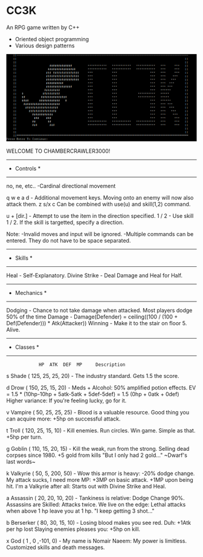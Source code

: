 # CC3K
An RPG game written by C++
- Oriented object programming
- Various design patterns

![Screenshot](CC3K.png)

WELCOME TO CHAMBERCRAWLER3000!
**********************************************************
* Controls *
************
   no, ne, etc.. -Cardinal directional movement

   q  w  e
   a     d       - Additional movement keys. Moving onto an enemy will now also attack them.
   z s/x c          Can be combined with use(u) and skill(1,2) command.

   u + [dir.]    - Attempt to use the item in the direction specified.
   1 / 2         - Use skill 1 / 2. If the skill is targetted, specify a direction.

   Note: -Invalid moves and input will be ignored.
         -Multiple commands can be entered. They do not have to be space separated.

**********************************************************
* Skills *
**********
   Heal          - Self-Explanatory.
   Divine Strike - Deal Damage and Heal for Half.

**********************************************************
* Mechanics *
*************
   Dodging       - Chance to not take damage when attacked. Most players dodge 50% of the time
   Damage        - Damage(Defender) = ceiling((100 / (100 + Def(Defender))) * Atk(Attacker))
   Winning       - Make it to the stair on floor 5. Alive.

**********************************************************
* Classes *
**********
                HP  ATK  DEF  MP     Description
s  Shade     ( 125,  25,  25, 20)  - The industry standard. Gets 1.5 the score.

d  Drow      ( 150,  25,  15, 20)  - Meds + Alcohol: 50% amplified potion effects.
                                    EV = 1.5 * (10hp-10hp + 5atk-5atk + 5def-5def) = 1.5 (0hp + 0atk + 0def)
                                    Higher variance: If you're feeling lucky, go for it.

v  Vampire   (  50,  25,  25, 25)  - Blood is a valuable resource. Good thing you can acquire more: +5hp on successful attack.

t  Troll     ( 120,  25,  15, 10)  - Kill enemies. Run circles. Win game. Simple as that. +5hp per turn.

g  Goblin    ( 110,  15,  20, 15)  - Kill the weak, run from the strong. Selling dead corpses since 1980. +5 gold from kills
                                    "But I only had 2 gold..." ~Dwarf's last words~

k  Valkyrie  (  50,   5, 200, 50)  - Wow this armor is heavy: -20% dodge change. My attack sucks, I need more MP: +3MP on basic attack. +1MP upon being hit.
                                    I'm a Valkyrie after all: Starts out with Divine Strike and Heal.

a  Assassin  (  20,  20,  10, 20)  - Tankiness is relative: Dodge Change 90%. Assassins are Skilled: Attacks twice.
                                    We live on the edge: Lethal attacks when above 1 hp leave you at 1 hp.
                                    "I keep getting 3 shot..."

b  Berserker (  80,  30,  15, 10)  - Losing blood makes you see red. Duh: +1Atk per hp lost
                                    Slaying enemies pleases you: +5hp on kill.

x  God       (  1 ,  0 ,-101,  0)  - My name is Nomair Naeem: My power is limitless.
                                    Customized skills and death messages.

